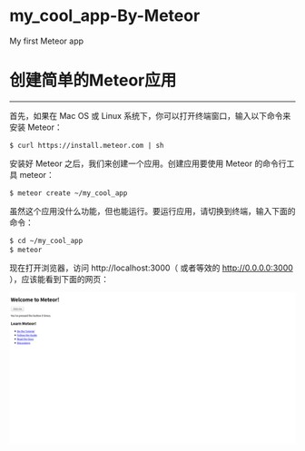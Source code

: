 # my_cool_app-By-Meteor
My first Meteor app

# 创建简单的Meteor应用

------

首先，如果在 Mac OS 或 Linux 系统下，你可以打开终端窗口，输入以下命令来安装 Meteor：


    $ curl https://install.meteor.com | sh
    
安装好 Meteor 之后，我们来创建一个应用。创建应用要使用 Meteor 的命令行工具 meteor：

    $ meteor create ~/my_cool_app

虽然这个应用没什么功能，但也能运行。要运行应用，请切换到终端，输入下面的命令：

    $ cd ~/my_cool_app
    $ meteor
现在打开浏览器，访问 http://localhost:3000（ 或者等效的 http://0.0.0.0:3000 ），应该能看到下面的网页：

![alt text](https://github.com/linmufeng/my_cool_app-By-Meteor/blob/master/my_cool_app.png "运行网页页面")
